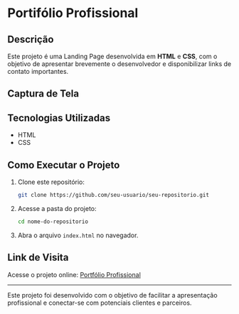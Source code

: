 # Portifólio Profissional

## Descrição

Este projeto é uma Landing Page desenvolvida em **HTML** e **CSS**, com o objetivo de apresentar brevemente o desenvolvedor e disponibilizar links de contato importantes.

## Captura de Tela



## Tecnologias Utilizadas

- HTML
- CSS

## Como Executar o Projeto

1. Clone este repositório:
   ```bash
   git clone https://github.com/seu-usuario/seu-repositorio.git
   ```
2. Acesse a pasta do projeto:
   ```bash
   cd nome-do-repositorio
   ```
3. Abra o arquivo `index.html` no navegador.

## Link de Visita

Acesse o projeto online: [Portfólio Profissional](https://portfolioprofissional.vercel.app)

---

Este projeto foi desenvolvido com o objetivo de facilitar a apresentação profissional e conectar-se com potenciais clientes e parceiros.

